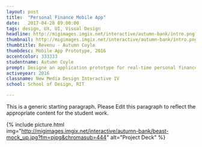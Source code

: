 ```yaml
---
layout: post
title:  "Personal Finance Mobile App"
date:   2017-04-28 09:00:00
tags: design, UX, UI, Visual Design
headline: http://migimages.imgix.net/interactive/autumn-bank/intro.png?fm=png8&h=400&fit=crop&crop=fp&fp-y=0&auto=format
thumbnail: http://migimages.imgix.net/interactive/autumn-bank/intro.png?fit=crop&bg=fff&fm=pjpg&q=85&chromasub=444
thumbtitle: Revenu - Autumn Coyle
thumbdesc: Mobile App Prototype, 2016
accentcolor: 333333
studentname: Autumn Coyle
prompt: Designe an application prototype for real-time personal finance tracking data
activeyear: 2016
classname: New Media Design Interactive IV
school: School of Design, RIT

---
```


<section>
<p>This is a generic starting paragraph. Please Edit this paragraph to reflect the appropriate content for the student work.</p>

{% include picture.html img="http://migimages.imgix.net/interactive/autumn-bank/beast-mock_up.jpg?fm=pjpg&chromasub=444" alt="Project Deck" %}